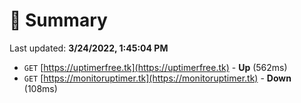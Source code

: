 # 📖 Summary
Last updated: **3/24/2022, 1:45:04 PM**

- `GET` [https://uptimerfree.tk](https://uptimerfree.tk) - **Up** (562ms)
- `GET` [https://monitoruptimer.tk](https://monitoruptimer.tk) - **Down** (108ms)
